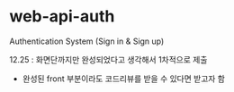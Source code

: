 # web-api-auth
Authentication System (Sign in &amp; Sign up)

12.25 : 화면단까지만 완성되었다고 생각해서 1차적으로 제출
- 완성된 front 부분이라도 코드리뷰를 받을 수 있다면 받고자 함
